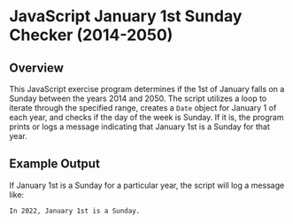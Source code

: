# JavaScript January 1st Sunday Checker (2014-2050)

## Overview

This JavaScript exercise program determines if the 1st of January falls on a Sunday between the years 2014 and 2050. The script utilizes a loop to iterate through the specified range, creates a `Date` object for January 1 of each year, and checks if the day of the week is Sunday. If it is, the program prints or logs a message indicating that January 1st is a Sunday for that year.

## Example Output

If January 1st is a Sunday for a particular year, the script will log a message like:

`In 2022, January 1st is a Sunday.`
